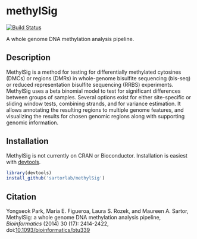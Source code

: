 ﻿# methylSig

[![Build Status](https://travis-ci.org/sartorlab/methylSig.svg?branch=master)](https://travis-ci.org/sartorlab/methylSig)

A whole genome DNA methylation analysis pipeline.

## Description

MethylSig is a method for testing for differentially methylated cytosines (DMCs) or regions (DMRs) in whole-genome bisulfite sequencing (bis-seq) or reduced representation bisulfite sequencing (RRBS) experiments. MethylSig uses a beta binomial model to test for significant differences between groups of samples. Several options exist for either site-specific or sliding window tests, combining strands, and for variance estimation. It allows annotating the resulting regions to multiple genome features, and visualizing the results for chosen genomic regions along with supporting genomic information.

## Installation

MethylSig is not currently on CRAN or Bioconductor. Installation is easiest with [devtools](http://cran.r-project.org/web/packages/devtools/index.html).

```R
library(devtools)
install_github('sartorlab/methylSig')
```

## Citation

Yongseok Park, Maria E. Figueroa, Laura S. Rozek, and Maureen A. Sartor, MethylSig: a whole genome DNA methylation analysis pipeline, *Bioinformatics* (2014) 30 (17): 2414-2422, doi:[10.1093/bioinformatics/btu339](http://bioinformatics.oxfordjournals.org/content/30/17/2414)
